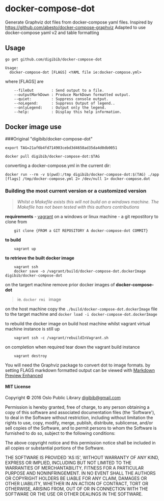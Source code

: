 # docker-compose-dot

Generate Graphviz dot files from docker-compose yaml files.
Inspired by https://github.com/abesto/docker-compose-graphviz
Adapted to use docker-compose yaml v2 and table formatting

## Usage

```
go get github.com/digibib/docker-compose-dot
```

```
Usage:
  docker-compose-dot [FLAGS] <YAML file ie:docker-compose.yml>
```
where [FLAGS]  are

		--fileOut        : Send output to a file.
		--outputMarkDown : Produce MarkDown formatted output.
		--quiet:         : Suppress console output.
		--noLegend:      : Suppress Output of legend..
		--onlyLegend:    : Output only the legend.
		--help:          : Display this help information.


## Docker image use
###Original "digibib/docker-compose-dot"
```
export TAG=21af6b4fd714903cebd3d4658ad35da4d0db0051
```

```
docker pull digibib/docker-compose-dot:$TAG
```

converting a docker-compose.yml in the current dir:

```
docker run --rm -v $(pwd):/tmp digibib/docker-compose-dot:$(TAG) ./app [flags] /tmp/docker-compose.yml 2> /dev/null 1> docker-compose.dot
```
### Building the most current version or a customized version

> _Whilst a Makefile exists this will not build on a windows machine. The Makefile has not been tested with this authors contributions_

**requirements** 
	- [vagrant](https://www.vagrantup.com/downloads.html) on a windows or linux machine
	- a git repostitory to clone from


		git clone {FROM a GIT REPOSITORY A docker-compose-dot COMMIT}
**to build**

		vagrant up

**to retrieve the built docker image**

		vagrant ssh
		docker save -o /vagrant/build/docker-compose-dot.dockerImage digibib/docker-compose-dot

on the targert machine remove prior docker images of **docker-compose-dot**
> ie.  `docker rmi ` image 

on the host machine copy the `./build/docker-compose-dot.dockerImage` file to the target machine and `docker load -i docker-compose-dot.dockerImage`

to rebuild the docker image on build host machine whilst vagrant virtual machine instance is still up

		vagrant ssh -c /vagrant/rebuildInVagrant.sh

on completion when required tear down the vagrant build instance

		vagrant destroy


You will need the Graphviz package to convert dot to image formats.
by setting FLAGS markdown formatted output can be viewed with [Markdown Preview Enhanced](https://shd101wyy.github.io/markdown-preview-enhanced/#/)
#### MIT License

Copyright © 2016 Oslo Public Library <digibib@gmail.com>

Permission is hereby granted, free of charge, to any person obtaining
a copy of this software and associated documentation files (the
'Software'), to deal in the Software without restriction, including
without limitation the rights to use, copy, modify, merge, publish,
distribute, sublicense, and/or sell copies of the Software, and to
permit persons to whom the Software is furnished to do so, subject to
the following conditions:

The above copyright notice and this permission notice shall be
included in all copies or substantial portions of the Software.

THE SOFTWARE IS PROVIDED 'AS IS', WITHOUT WARRANTY OF ANY KIND,
EXPRESS OR IMPLIED, INCLUDING BUT NOT LIMITED TO THE WARRANTIES OF
MERCHANTABILITY, FITNESS FOR A PARTICULAR PURPOSE AND NONINFRINGEMENT.
IN NO EVENT SHALL THE AUTHORS OR COPYRIGHT HOLDERS BE LIABLE FOR ANY
CLAIM, DAMAGES OR OTHER LIABILITY, WHETHER IN AN ACTION OF CONTRACT,
TORT OR OTHERWISE, ARISING FROM, OUT OF OR IN CONNECTION WITH THE
SOFTWARE OR THE USE OR OTHER DEALINGS IN THE SOFTWARE.
